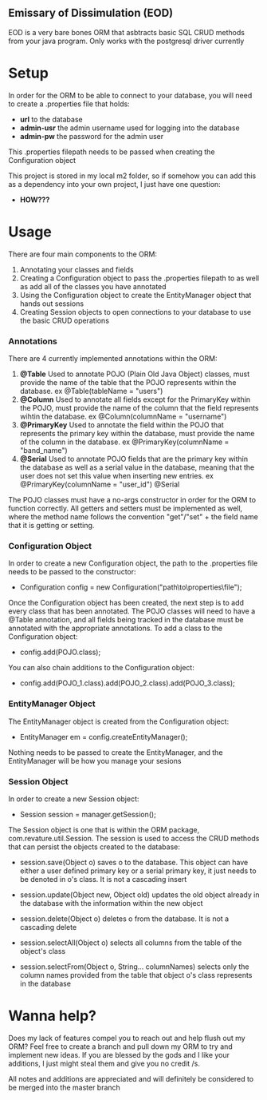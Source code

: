 ## Emissary of Dissimulation (EOD)

EOD is a very bare bones ORM that asbtracts basic SQL CRUD methods from your java program. Only works with the postgresql driver currently

# Setup

In order for the ORM to be able to connect to your database, you will need to create a .properties file that holds:

  * **url** to the database
  * **admin-usr** the admin username used for logging into the database
  * **admin-pw** the password for the admin user
  
This .properties filepath needs to be passed when creating the Configuration object

This project is stored in my local m2 folder, so if somehow you can add this as a dependency into your own project, I just have one question:

 * **HOW???**

# Usage

There are four main components to the ORM:

  1. Annotating your classes and fields
  2. Creating a Configuration object to pass the .properties filepath to as well as add all of the classes you have annotated
  3. Using the Configuration object to create the EntityManager object that hands out sessions
  4. Creating Session objects to open connections to your database to use the basic CRUD operations
  
### Annotations

There are 4 currently implemented annotations within the ORM:

  1. **@Table** Used to annotate POJO (Plain Old Java Object) classes, must provide the name of the table that the
                POJO represents within the database. ex @Table(tableName = "users")
  2. **@Column** Used to annotate all fields except for the PrimaryKey within the POJO, must provide the name of the
                 column that the field represents wihtin the database. ex @Column(columnName = "username")
  3. **@PrimaryKey** Used to annotate the field within the POJO that represents the primary key within the database,
                     must provide the name of the column in the database. ex @PrimaryKey(columnName = "band_name")
  4. **@Serial** Used to annotate POJO fields that are the primary key within the database as well as a serial value
                 in the database, meaning that the user does not set this value when inserting new entries.
                 ex @PrimaryKey(columnName = "user_id") @Serial
                 
The POJO classes must have a no-args constructor in order for the ORM to function correctly. All getters and setters must be
implemented as well, where the method name follows the convention "get"/"set" + the field name that it is getting or setting.
  
### Configuration Object

In order to create a new Configuration object, the path to the .properties file needs to be passed to the constructor:
  
   * Configuration config = new Configuration("path\to\properties\file");
  
Once the Configuration object has been created, the next step is to add every class that has been annotated. The POJO classes
will need to have a @Table annotation, and all fields being tracked in the database must be annotated with the appropriate
annotations. To add a class to the Configuration object:

  * config.add(POJO.class);
  
You can also chain additions to the Configuration object:

  * config.add(POJO_1.class).add(POJO_2.class).add(POJO_3.class);

### EntityManager Object

The EntityManager object is created from the Configuration object:

  * EntityManager em = config.createEntityManager();

Nothing needs to be passed to create the EntityManager, and the EntityManager will be how you manage your sesions

### Session Object

In order to create a new Session object:

  * Session session = manager.getSession();
  
The Session object is one that is within the ORM package, com.revature.util.Session. The session is used to access the
CRUD methods that can persist the objects created to the database:

  * session.save(Object o) saves o to the database. This object can have either a user defined primary key or a serial
                           primary key, it just needs to be denoted in o's class. It is not a cascading insert
                           
  * session.update(Object new, Object old) updates the old object already in the database with the information within the
                                           new object
                                           
  * session.delete(Object o) deletes o from the database. It is not a cascading delete
  
  * session.selectAll(Object o) selects all columns from the table of the object's class
  
  * session.selectFrom(Object o, String... columnNames) selects only the column names provided from the table that object
                                                        o's class represents in the database

# Wanna help?

Does my lack of features compel you to reach out and help flush out my ORM? Feel free to create a branch and pull down my
ORM to try and implement new ideas. If you are blessed by the gods and I like your additions, I just might steal them and
give you no credit /s.

All notes and additions are appreciated and will definitely be considered to be merged into the master branch
